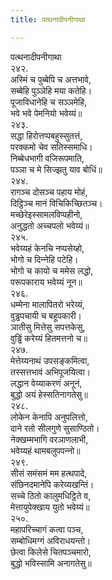 ```yaml
---
title: पत्थनादीपनीगाथा

---
```

पत्थनादीपनीगाथा  
२४२.  
अस्मिं च पुब्बेपि च अत्तभावे,  
सब्बेहि पुञ्‍ञेहि मया कतेहि।  
पूजाविधानेहि च सञ्‍ञमेहि,  
भवे भवे पेमनियो भवेय्यं॥  
२४३.  
सद्धा हिरोत्तप्पबहुस्सुतत्तं,  
परक्‍कमो चेव सतिस्समाधि।  
निब्बेधभागी वजिरूपमाति,  
पञ्‍ञा च मे सिज्झतु याव बोधिं॥  
२४४.  
रागञ्‍च दोसञ्‍च पहाय मोहं,  
दिट्ठिञ्‍च मानं विचिकिच्छितञ्‍च।  
मच्छेरेइस्सामलविप्पहीनो,  
अनुद्धतो अच्‍चपलो भवेय्यं॥  
२४५.  
भवेय्यहं केनचि नप्पसेय्हो,  
भोगो च दिन्‍नेहि पटेहि।  
भोगो च कायो च ममेस लद्धो,  
परूपकाराय भवेय्यं नून॥  
२४६.  
धम्मेना मालापितरो भरेय्यं,  
वुड्ढपचायी च बहूपकारी।  
ञातीसु मित्तेसु सपत्तकेसु,  
वुड्ढिं करेय्यं हितमत्तनो च॥  
२४७.  
मेत्तेय्यनाथं उपसङ्कमित्वा,  
तस्सत्तभावं अभिपूजयित्वा।  
लद्धान वेय्याकरणं अनूनं,  
बुद्धो अयं हेस्सतिनागतेसु॥  
२४८.  
लोकेन केनापि अनुपलित्तो,  
दाने रतो सीलगुणे सुसाण्ठितो।  
नेक्खम्मभागि वरञाणलाभी,  
भवेय्यहं थामबलुपपन्‍नो॥  
२४९.  
सीसं समंसमं मम हत्थपादे,  
संछिनदमानेपि करेय्यखन्तिं।  
सच्‍चे ठितो कालुमधिट्ठिते व,  
मेत्तायुपेक्खाय युतो भवेय्यं॥  
२५०.  
महापरिच्‍चागं कत्वा पञ्‍च,  
सम्बोधिमग्गं अविराधयन्तो।  
छेत्वा किलेसे चितपञ्‍चमारो,  
बुद्धो भविस्सामि अनागतेसु॥  